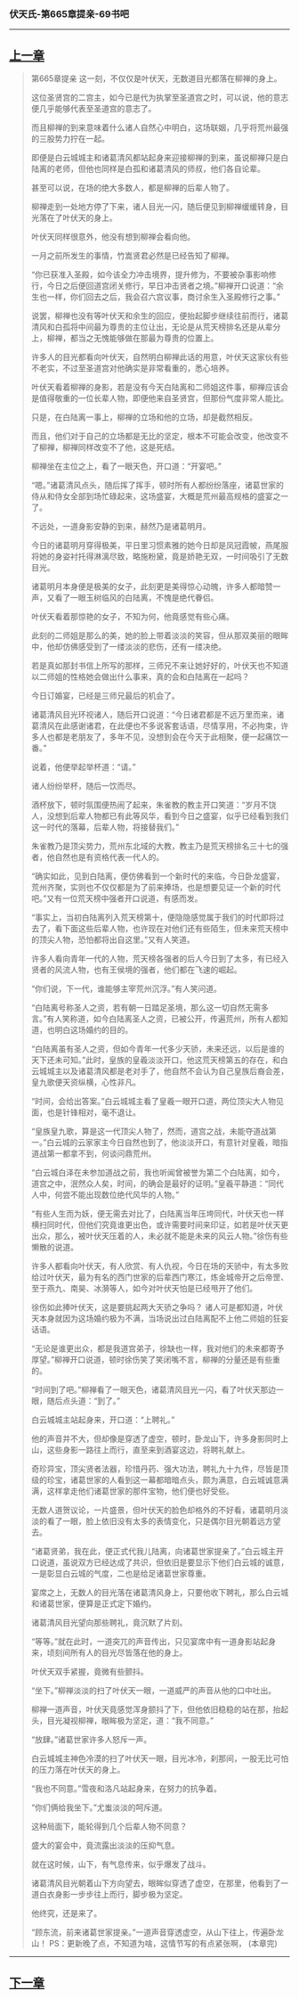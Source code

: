 ### 伏天氏-第665章提亲-69书吧

--------
[上一章](./d15a7047cdc9d2c5ff630cf3a50a0c15.md)
--------


>
>
>
>第665章提亲
>这一刻，不仅仅是叶伏天，无数道目光都落在柳禅的身上。
>
>这位圣贤宫的二宫主，如今已是代为执掌至圣道宫之时，可以说，他的意志便几乎能够代表至圣道宫的意志了。
>
>而且柳禅的到来意味着什么诸人自然心中明白，这场联姻，几乎将荒州最强的三股势力拧在一起。
>
>即便是白云城城主和诸葛清风都站起身来迎接柳禅的到来，虽说柳禅只是白陆离的老师，但他也同样是白孤和诸葛清风的师叔，他们各自论辈。
>
>甚至可以说，在场的绝大多数人，都是柳禅的后辈人物了。
>
>柳禅走到一处地方停了下来，诸人目光一闪，随后便见到柳禅缓缓转身，目光落在了叶伏天的身上。
>
>叶伏天同样很意外，他没有想到柳禅会看向他。
>
>一月之前所发生的事情，竹嵩贤君必然是已经告知了柳禅。
>
>“你已获准入圣殿，如今该全力冲击境界，提升修为，不要被杂事影响修行，今日之后便回道宫闭关修行，早日冲击贤者之境。”柳禅开口说道：“余生也一样，你们回去之后，我会召六宫议事，商讨余生入圣殿修行之事。”
>
>说罢，柳禅也没有等叶伏天和余生的回应，便抬起脚步继续往前而行，诸葛清风和白孤将中间最为尊贵的主位让出，无论是从荒天榜排名还是从辈分上，柳禅，都当之无愧能够做在那最为尊贵的位置上。
>
>许多人的目光都看向叶伏天，自然明白柳禅此话的用意，叶伏天这家伙有些不老实，不过至圣道宫对他确实是非常看重的，悉心培养。
>
>叶伏天看着柳禅的身影，若是没有今天白陆离和二师姐这件事，柳禅应该会是值得敬重的一位长辈人物，即便他来自圣贤宫，但那份气度非常人能比。
>
>只是，在白陆离一事上，柳禅的立场和他的立场，却是截然相反。
>
>而且，他们对于自己的立场都是无比的坚定，根本不可能会改变，他改变不了柳禅，柳禅同样改变不了他，这是死结。
>
>柳禅坐在主位之上，看了一眼天色，开口道：“开宴吧。”
>
>“嗯。”诸葛清风点头，随后挥了挥手，顿时所有人都纷纷落座，诸葛世家的侍从和侍女全部到场忙碌起来，这场盛宴，大概是荒州最高规格的盛宴之一了。
>
>不远处，一道身影安静的到来，赫然乃是诸葛明月。
>
>今日的诸葛明月穿得极美，平日里习惯素雅的她今日却是凤冠霞帔，燕尾服将她的身姿衬托得淋漓尽致，略施粉黛，竟是娇艳无双，一时间吸引了无数目光。
>
>诸葛明月本身便是极美的女子，此刻更是美得惊心动魄，许多人都暗赞一声，又看了一眼玉树临风的白陆离，不愧是绝代眷侣。
>
>叶伏天看着那惊艳的女子，不知为何，他竟感觉有些心痛。
>
>此刻的二师姐是那么的美，她的脸上带着淡淡的笑容，但从那双美丽的眼眸中，他却仿佛感受到了一缕淡淡的悲伤，还有一缕决绝。
>
>若是真如那封书信上所写的那样，三师兄不来让她好好的，叶伏天也不知道以二师姐的性格她会做出什么事来，真的会和白陆离在一起吗？
>
>今日订婚宴，已经是三师兄最后的机会了。
>
>诸葛清风目光环视诸人，随后开口说道：“今日诸君都是不远万里而来，诸葛清风在此感谢诸君，在此便也不多说客套话语，尽情享用，不必拘束，许多人也都是老朋友了，多年不见，没想到会在今天于此相聚，便一起痛饮一番。”
>
>说着，他便举起举杯道：“请。”
>
>诸人纷纷举杯，随后一饮而尽。
>
>酒杯放下，顿时氛围便热闹了起来，朱雀教的教主开口笑道：“岁月不饶人，没想到后辈人物都已有此等风华，看到今日之盛宴，似乎已经看到我们这一时代的落幕，后辈人物，将接替我们。”
>
>朱雀教乃是顶尖势力，荒州东北域的大教，教主乃是荒天榜排名三十七的强者，他自然也是有资格代表一代人的。
>
>“确实如此，见到白陆离，便仿佛看到一个新时代的来临，今日卧龙盛宴，荒州齐聚，实则也不仅仅都是为了前来捧场，也是想要见证一个新的时代吧。”又有一位荒天榜中强者开口说道，有感而发。
>
>“事实上，当初白陆离列入荒天榜第十，便隐隐感觉属于我们的时代即将过去了，看下面这些后辈人物，也许现在对他们还有些陌生，但未来荒天榜中的顶尖人物，恐怕都将出自这里。”又有人笑道。
>
>许多人看向青年一代的人物，荒天榜各强者的后人今日到了太多，有已经入贤者的风流人物，也有王侯境的强者，他们都在飞速的崛起。
>
>“你们说，下一代，谁能够主宰荒州沉浮。”有人笑问道。
>
>“白陆离号称圣人之资，若有朝一日踏足圣境，那么这一切自然无需多言。”有人笑称道，如今白陆离圣人之资，已被公开，传遍荒州，所有人都知道，也明白这场婚约的目的。
>
>“白陆离虽有圣人之资，但如今青年一代多少天骄，未来还远，以后是谁的天下还未可知。”此时，皇族的皇羲淡淡开口，他这荒天榜第五的存在，和白云城城主以及诸葛清风都是老对手了，他自然不会认为自己皇族后裔会差，皇九歌便天资纵横，心性非凡。
>
>“时间，会给出答案。”白云城城主看了皇羲一眼开口道，两位顶尖大人物见面，也是针锋相对，毫不退让。
>
>“皇族皇九歌，算是这一代顶尖人物了，然而，道宫之战，未能夺道战第一。”白云城的云家家主今日自然也到了，他淡淡开口，有意针对皇羲，暗指道战第一都拿不到，何谈问鼎荒州。
>
>“白云城白泽在未参加道战之前，我也听闻曾被誉为第二个白陆离，如今，道宫之中，泯然众人矣，时间，的确会是最好的证明。”皇羲平静道：“同代人中，何尝不能出现数位绝代风华的人物。”
>
>“有些人生而为妖，便无需去对比了，白陆离当年压垮同代，叶伏天也一样横扫同时代，但他们究竟谁更出色，或许需要时间来印证，如若是叶伏天更出众，那么，被叶伏天压着的人，未必就不能是未来的风云人物。”徐伤有些懒散的说道。
>
>许多人都看向叶伏天，有人欣赏、有人仇视，今日在场的天骄中，有太多败给过叶伏天，最为有名的西门世家的后辈西门寒江，炼金城帝开之后帝罡、至于燕九、南昊、冰漪等人，如今对叶伏天怕是已经甩开了他们。
>
>徐伤如此捧叶伏天，这是要挑起两大天骄之争吗？
>诸人可是都知道，叶伏天本身就因为这场婚约极为不满，当场说出过白陆离配不上他二师姐的狂妄话语。
>
>“无论是谁更出众，都是我道宫弟子，徐缺也一样，我对他们的未来都寄予厚望。”柳禅开口说道，顿时徐伤笑了笑闭嘴不言，柳禅的分量还是有些重的。
>
>“时间到了吧。”柳禅看了一眼天色，诸葛清风目光一闪，看了叶伏天那边一眼，随后点头道：“到了。”
>
>白云城城主站起身来，开口道：“上聘礼。”
>
>他的声音并不大，但却像是穿透了虚空，顿时，卧龙山下，许多身影同时上山，这些身影一路往上而行，直至来到酒宴这边，将聘礼献上。
>
>奇珍异宝，顶尖贤者法器，珍惜丹药、强大功法，聘礼九十九件，尽皆是顶级的珍宝，诸葛世家的人看到这一幕都暗暗点头，颇为满意，白云城诚意满满，这样拿走他们诸葛世家的那件宝物，他们便也好受些。
>
>无数人道贺议论，一片盛景，但叶伏天的脸色却格外的不好看，诸葛明月淡淡的看了一眼，脸上依旧没有太多的表情变化，只是偶尔目光朝着远方望去。
>
>“诸葛贤弟，我在此，便正式代我儿陆离，向诸葛世家提亲了。”白云城主开口说道，虽说双方已经达成了共识，但依旧是要显示下他们白云城的诚意，一是彰显白云城的气度，二也是给足诸葛世家尊重。
>
>宴席之上，无数人的目光落在诸葛清风身上，只要他收下聘礼，那么白云城和诸葛世家，便算是正式定下婚约。
>
>诸葛清风目光望向那些聘礼，竟沉默了片刻。
>
>“等等。”就在此时，一道突兀的声音传出，只见宴席中有一道身影站起身来，顷刻间所有人的目光尽皆落在他的身上。
>
>叶伏天双手紧握，竟微有些颤抖。
>
>“坐下。”柳禅淡淡的扫了叶伏天一眼，一道威严的声音从他的口中吐出。
>
>柳禅一道声音，叶伏天竟感觉浑身颤抖了下，但他依旧稳稳的站在那，抬起头，目光凝视柳禅，眼眸极为坚定，道：“我不同意。”
>
>“放肆。”诸葛世家许多人怒斥一声。
>
>白云城城主神色冷漠的扫了叶伏天一眼，目光冰冷，刹那间，一股无比可怕的压力落在叶伏天的身上。
>
>“我也不同意。”雪夜和洛凡站起身来，在努力的抗争着。
>
>“你们俩给我坐下。”尤蚩淡淡的呵斥道。
>
>这种局面下，能轮得到几个后辈人物不同意？
>
>盛大的宴会中，竟流露出淡淡的压抑气息。
>
>就在这时候，山下，有气息传来，似乎爆发了战斗。
>
>诸葛清风目光朝着山下方向望去，眼眸似穿透了虚空，在那里，他看到了一道白衣身影一步步往上而行，脚步极为坚定。
>
>他终究，还是来了。
>
>“顾东流，前来诸葛世家提亲。”一道声音穿透虚空，从山下往上，传遍卧龙山！
>PS：更新晚了点，不知道为啥，这情节写的有点紧张啊，
>(本章完)
>
>

--------
[下一章](./4e17f0a81fb8974c70445af347d06a7f.md)
--------
